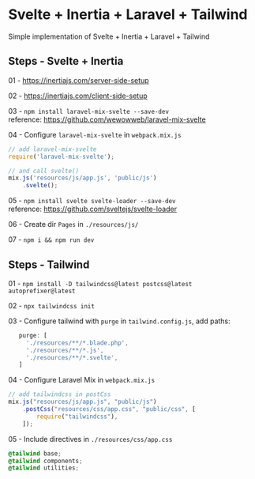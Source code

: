 # Svelte + Inertia + Laravel + Tailwind

Simple implementation of Svelte + Inertia + Laravel + Tailwind

## Steps - Svelte + Inertia

01 - https://inertiajs.com/server-side-setup  

02 - https://inertiajs.com/client-side-setup  

03 - `npm install laravel-mix-svelte --save-dev`  
reference: https://github.com/wewowweb/laravel-mix-svelte  

04 - Configure `laravel-mix-svelte` in `webpack.mix.js`  
```js
// add laravel-mix-svelte
require('laravel-mix-svelte');

// and call svelte()
mix.js('resources/js/app.js', 'public/js')
    .svelte();
```  

05 - `npm install svelte svelte-loader --save-dev`  
reference: https://github.com/sveltejs/svelte-loader  

06 - Create dir `Pages` in `./resources/js/`

07 - `npm i && npm run dev`  

## Steps - Tailwind  

01 - `npm install -D tailwindcss@latest postcss@latest autoprefixer@latest`  

02 - `npx tailwindcss init`  

03 - Configure tailwind with `purge` in `tailwind.config.js`, add paths:  
```js
   purge: [
     './resources/**/*.blade.php',
     './resources/**/*.js',
     './resources/**/*.svelte',
   ]
```

04 - Configure Laravel Mix in `webpack.mix.js`  
```js
// add tailwindcss in postCss
mix.js("resources/js/app.js", "public/js")
    .postCss("resources/css/app.css", "public/css", [
        require("tailwindcss"),
    ]);
```

05 - Include directives in `./resources/css/app.css`  
```css
@tailwind base;
@tailwind components;
@tailwind utilities;
```
